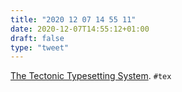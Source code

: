 ```yaml
---
title: "2020 12 07 14 55 11"
date: 2020-12-07T14:55:12+01:00
draft: false
type: "tweet"
---
```

[The Tectonic Typesetting System](https://tectonic-typesetting.github.io/en-US/). `#tex`
